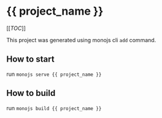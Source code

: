 # {{ project_name }}

[[_TOC_]]

This project was generated using monojs cli `add` command.

## How to start

run `monojs serve {{ project_name }}`

## How to build

run `monojs build {{ project_name }}`
